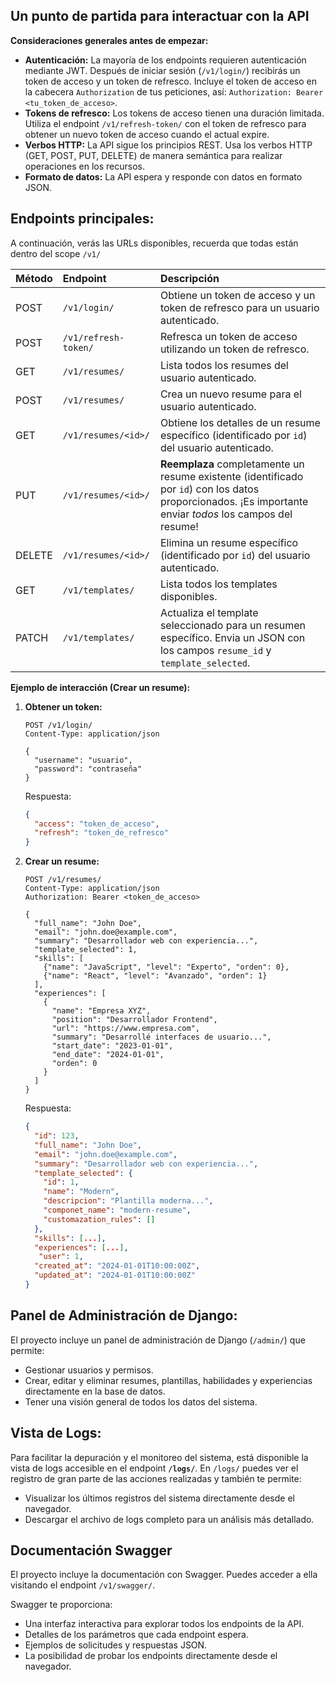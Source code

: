 ## Un punto de partida para interactuar con la API

**Consideraciones generales antes de empezar:**

- **Autenticación:** La mayoría de los endpoints requieren autenticación mediante JWT. Después de iniciar sesión (`/v1/login/`) recibirás un token de acceso y un token de refresco. Incluye el token de acceso en la cabecera `Authorization` de tus peticiones, así: `Authorization: Bearer <tu_token_de_acceso>`.
- **Tokens de refresco:** Los tokens de acceso tienen una duración limitada. Utiliza el endpoint `/v1/refresh-token/` con el token de refresco para obtener un nuevo token de acceso cuando el actual expire.
- **Verbos HTTP:** La API sigue los principios REST. Usa los verbos HTTP (GET, POST, PUT, DELETE) de manera semántica para realizar operaciones en los recursos.
- **Formato de datos:** La API espera y responde con datos en formato JSON.

## **Endpoints principales:**

A continuación, verás las URLs disponibles, recuerda que todas están dentro del scope `/v1/`

| Método | Endpoint             | Descripción                                                                                                                                                |
| :----- | :------------------- | :--------------------------------------------------------------------------------------------------------------------------------------------------------- |
| POST   | `/v1/login/`         | Obtiene un token de acceso y un token de refresco para un usuario autenticado.                                                                             |
| POST   | `/v1/refresh-token/` | Refresca un token de acceso utilizando un token de refresco.                                                                                               |
| GET    | `/v1/resumes/`       | Lista todos los resumes del usuario autenticado.                                                                                                           |
| POST   | `/v1/resumes/`       | Crea un nuevo resume para el usuario autenticado.                                                                                                          |
| GET    | `/v1/resumes/<id>/`  | Obtiene los detalles de un resume específico (identificado por `id`) del usuario autenticado.                                                              |
| PUT    | `/v1/resumes/<id>/`  | **Reemplaza** completamente un resume existente (identificado por `id`) con los datos proporcionados. ¡Es importante enviar _todos_ los campos del resume! |
| DELETE | `/v1/resumes/<id>/`  | Elimina un resume específico (identificado por `id`) del usuario autenticado.                                                                              |
| GET    | `/v1/templates/`     | Lista todos los templates disponibles.                                                                                                                     |
| PATCH  | `/v1/templates/`     | Actualiza el template seleccionado para un resumen específico. Envia un JSON con los campos `resume_id` y `template_selected`.                             |

**Ejemplo de interacción (Crear un resume):**

1.  **Obtener un token:**

    ```http
    POST /v1/login/
    Content-Type: application/json

    {
      "username": "usuario",
      "password": "contraseña"
    }
    ```

    Respuesta:

    ```json
    {
      "access": "token_de_acceso",
      "refresh": "token_de_refresco"
    }
    ```

2.  **Crear un resume:**

    ```http
    POST /v1/resumes/
    Content-Type: application/json
    Authorization: Bearer <token_de_acceso>

    {
      "full_name": "John Doe",
      "email": "john.doe@example.com",
      "summary": "Desarrollador web con experiencia...",
      "template_selected": 1,
      "skills": [
        {"name": "JavaScript", "level": "Experto", "orden": 0},
        {"name": "React", "level": "Avanzado", "orden": 1}
      ],
      "experiences": [
        {
          "name": "Empresa XYZ",
          "position": "Desarrollador Frontend",
          "url": "https://www.empresa.com",
          "summary": "Desarrollé interfaces de usuario...",
          "start_date": "2023-01-01",
          "end_date": "2024-01-01",
          "orden": 0
        }
      ]
    }
    ```

    Respuesta:

    ```json
    {
      "id": 123,
      "full_name": "John Doe",
      "email": "john.doe@example.com",
      "summary": "Desarrollador web con experiencia...",
      "template_selected": {
        "id": 1,
        "name": "Modern",
        "descripcion": "Plantilla moderna...",
        "componet_name": "modern-resume",
        "customazation_rules": []
      },
      "skills": [...],
      "experiences": [...],
       "user": 1,
      "created_at": "2024-01-01T10:00:00Z",
      "updated_at": "2024-01-01T10:00:00Z"
    }
    ```

## **Panel de Administración de Django:**

El proyecto incluye un panel de administración de Django (`/admin/`) que permite:

- Gestionar usuarios y permisos.
- Crear, editar y eliminar resumes, plantillas, habilidades y experiencias directamente en la base de datos.
- Tener una visión general de todos los datos del sistema.

## **Vista de Logs:**

Para facilitar la depuración y el monitoreo del sistema, está disponible la vista de logs accesible en el endpoint **`/logs/`**. En `/logs/` puedes ver el registro de gran parte de las acciones realizadas y también te permite:

- Visualizar los últimos registros del sistema directamente desde el navegador.
- Descargar el archivo de logs completo para un análisis más detallado.

## **Documentación Swagger**

El proyecto incluye la documentación con Swagger. Puedes acceder a ella visitando el endpoint `/v1/swagger/`.

Swagger te proporciona:

- Una interfaz interactiva para explorar todos los endpoints de la API.
- Detalles de los parámetros que cada endpoint espera.
- Ejemplos de solicitudes y respuestas JSON.
- La posibilidad de probar los endpoints directamente desde el navegador.
